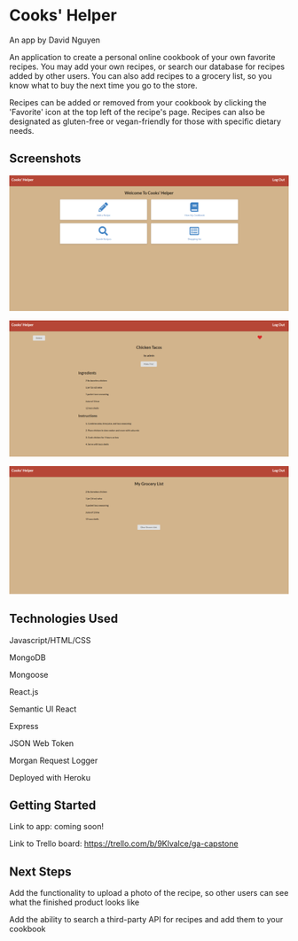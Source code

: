 # Cooks' Helper 
An app by David Nguyen

An application to create a personal online cookbook of your own favorite recipes. 
You may add your own recipes, or search our database for recipes added by other users. 
You can also add recipes to a grocery list, so you know what to buy the next time 
you go to the store.

Recipes can be added or removed from your cookbook by clicking the 'Favorite' icon 
at the top left of the recipe's page.  Recipes can also be designated as gluten-free 
or vegan-friendly for those with specific dietary needs.

## Screenshots

![Home Page](.//public/screenshots/home-page.png)

![Recipe Details](.//public/screenshots/recipe-details.png)

![Grocery List](.//public/screenshots/grocery-list.png)

## Technologies Used
Javascript/HTML/CSS

MongoDB

Mongoose

React.js

Semantic UI React

Express

JSON Web Token

Morgan Request Logger

Deployed with Heroku


## Getting Started
Link to app:
coming soon!

Link to Trello board:
https://trello.com/b/9Klvalce/ga-capstone

## Next Steps

Add the functionality to upload a photo of the recipe, so other users can see what the finished product looks like

Add the ability to search a third-party API for recipes and add them to your cookbook
